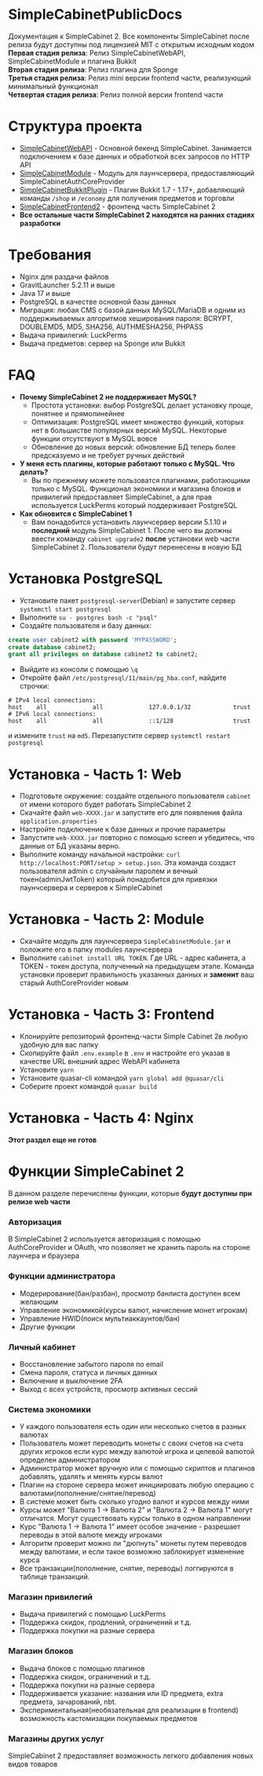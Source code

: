# SimpleCabinetPublicDocs
Документация к SimpleCabinet 2. Все компоненты SimpleCabinet после релиза будут доступны под лицензией MIT с открытым исходным кодом  
**Первая стадия релиза**: Релиз SimpleCabinetWebAPI, SimpleCabinetModule и плагина Bukkit  
**Вторая стадия релиза**: Релиз плагина для Sponge  
**Третья стадия релиза**: Релиз mini версии frontend части, реализующий минимальный функционал  
**Четвертая стадия релиза**: Релиз полной версии frontend части  
# Структура проекта
- [SimpleCabinetWebAPI](https://github.com/SimpleCabinet/SimpleCabinetWebAPI) - Основной бекенд SimpleCabinet. Занимается подключением к базе данных и обработкой всех запросов по HTTP API
- [SimpleCabinetModule](https://github.com/SimpleCabinet/SimpleCabinetModule) - Модуль для лаунчсервера, предоставляющий SimpleCabinetAuthCoreProvider
- [SimpleCabinetBukkitPlugin](https://github.com/SimpleCabinet/SimpleCabinetBukkitPlugin) - Плагин Bukkit 1.7 - 1.17+, добавляющий команды `/shop` и `/economy` для получения предметов и торговли
- [SimpleCabinetFrontend2](https://github.com/SimpleCabinet/SimpleCabinetFrontend2) - фронтенд часть SimpleCabinet 2
- **Все остальные части SimpleCabinet 2 находятся на ранних стадиях разработки**
# Требования
- Nginx для раздачи файлов
- GravitLauncher 5.2.11 и выше
- Java 17 и выше
- PostgreSQL в качестве основной базы данных
- Миграция: любая CMS с базой данных MySQL/MariaDB и одним из поддержиываемых алгоритмов хеширования пароля: BCRYPT, DOUBLEMD5, MD5, SHA256, AUTHMESHA256, PHPASS
- Выдача привилегий: LuckPerms
- Выдача предметов: сервер на Sponge или Bukkit
# FAQ
- **Почему SimpleCabinet 2 не поддерживает MySQL?**  
  - Простота установки: выбор PostgreSQL делает установку проще, понятнее и прямолинейнее
  - Оптимизация: PostgreSQL имеет множество функций, которых нет в большистве популярных версий MySQL. Некоторые функции отсутствуют в MySQL вовсе
  - Обновление до новых версий: обновление БД теперь более предсказуемо и не требует ручных действий
- **У меня есть плагины, которые работают только с MySQL. Что делать?**
  - Вы по прежнему можете пользоватся плагинами, работающими только с MySQL. Функционал экономики и магазина блоков и привилегий предоставляет SimpleCabinet, а для прав используется LuckPerms который поддерживает PostgreSQL
- **Как обновится с SimpleCabinet 1**
  - Вам понадобится установить лаунчсервер версии 5.1.10 и **последний** модуль SimpleCabinet 1. После чего вы должны ввести команду `cabinet upgrade2` **после** установки web части SimpleCabinet 2. Пользователи будут перенесены в новую БД
# Установка PostgreSQL
- Установите пакет `postgresql-server`(Debian) и запустите сервер `systemctl start postgresql`
- Выполните `su - postgres bash -c "psql"`
- Создайте пользователя и базу данных:
```sql
create user cabinet2 with password 'MYPASSWORD';
create database cabinet2;
grant all privileges on database cabinet2 to cabinet2;
```
- Выйдите из консоли с помощью `\q`
- Откройте файл `/etc/postgresql/11/main/pg_hba.conf`, найдите строчки:
```
# IPv4 local connections:
host    all             all             127.0.0.1/32            trust
# IPv6 local connections:
host    all             all             ::1/128                 trust
```
и измените `trust` на `md5`. Перезапустите сервер `systemctl restart postgresql`
# Установка - Часть 1: Web
- Подготовьте окружение: создайте отдельного пользователя `cabinet` от имени которого будет работать SimpleCabinet 2
- Скачайте файл `web-XXXX.jar` и запустите его для появления файла `application.properties`
- Настройте подключение к базе данных и прочие параметры
- Запустите `web-XXXX.jar` повторно с помощью screen и убедитесь, что данные от БД указаны верно.
- Выполните команду начальной настройки: `curl http://localhost:PORT/setup > setup.json`. Эта команда создаст пользователя admin с случайным паролем и вечный токен(adminJwtToken) который понадобится для привязки лаунчсервера и серверов к SimpleCabinet
# Установка - Часть 2: Module
- Скачайте модуль для лаунчсервера `SimpleCabinetModule.jar` и положите его в папку modules лаунчсервера
- Выполните `cabinet install URL TOKEN`. Где URL - адрес кабинета, а TOKEN - токен доступа, полученный на предыдущем этапе. Команда установки проверит правильность указанных данных и **заменит** ваш старый AuthCoreProvider новым
# Установка - Часть 3: Frontend
- Клонируйте репозиторий фронтенд-части Simple Cabinet 2в любую удобную для вас папку
- Скопируйте файл `.env.example` в `.env` и настройте его указав в качестве URL внешний адрес WebAPI кабинета
- Установите `yarn`
- Установите quasar-cli командой `yarn global add @quasar/cli`
- Соберите проект командой `quasar build`
# Установка - Часть 4: Nginx
**Этот раздел еще не готов**
# Функции SimpleCabinet 2
В данном разделе перечислены функции, которые **будут доступны при релизе web части**
### Авторизация
В SimpleCabinet 2 используется авторизация с помощью AuthCoreProvider и OAuth, что позволяет не хранить пароль на стороне лаунчера и браузера
### Функции администратора
- Модерирование(бан/разбан), просмотр банлиста доступен всем желающим
- Управление экономикой(курсы валют, начисление монет игрокам)
- Управление HWID(поиск мультиаккаунтов/бан)
- Другие функции
### Личный кабинет
- Восстановление забытого пароля по email
- Смена пароля, статуса и  личных данных
- Включение и выключение 2FA
- Выход с всех устройств, просмотр активных сессий
### Система экономики
- У каждого пользователя есть один или несколько счетов в разных валютах
- Пользователь может переводить монеты с своих счетов на счета других игроков если курс между валютой игрока и целевой валютой определен администратором
- Администратор может вручную или с помощью скриптов и плагинов добавлять, удалять и менять курсы валют
- Плагин на стороне сервера может инициировать любую операцию с валютами(пополнение/снятие/перевод)
- В системе может быть сколько угодно валют и курсов между ними
- Курсы может "Валюта 1 -> Валюта 2" и "Валюта 2 -> Валюта 1" могут отличатся. Могут существовать курсы только в одном направлении
- Курс "Валюта 1 -> Валюта 1" имеет особое значение - разрешает переводы в этой валюте между игроками
- Алгоритм проверит можно ли "дюпнуть" монеты путем переводов между валютами, и если такое возможно заблокирует изменение курса
- Все транзакции(пополнение, снятие, переводы) логгируются в таблице транзакций.
### Магазин привилегий
- Выдача привилегий с помощью LuckPerms
- Поддержка скидок, продлений, ограничений и т.д.
- Поддержка покупки на разные сервера
### Магазин блоков
- Выдача блоков с помощью плагинов
- Поддержка скидок, ограничений и т.д.
- Поддержка покупки на разные сервера
- Поддерживается указание: названия или ID предмета, extra предмета, зачарований, nbt.
- Экспериментальная(необязательная для реализации в frontend) возможность кастомизации покупаемых предметов
### Магазины других услуг
SimpleCabinet 2 предоставляет возможность легкого добавления новых видов товаров
